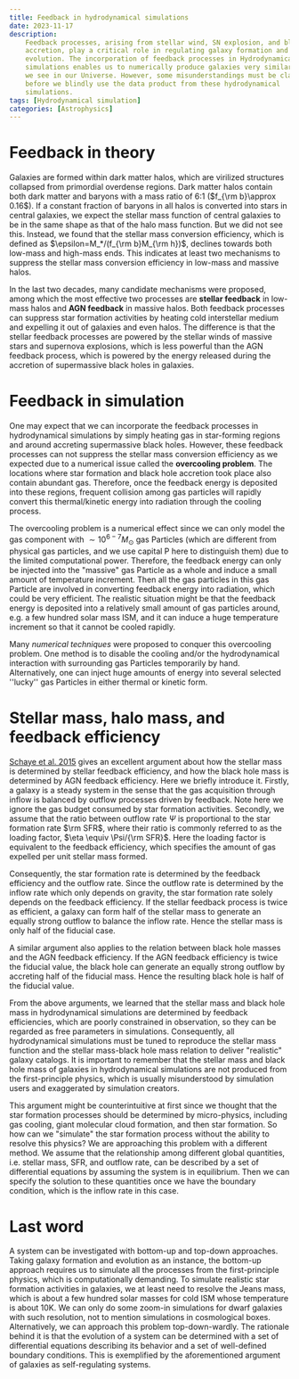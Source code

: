 ```yaml
---
title: Feedback in hydrodynamical simulations
date: 2023-11-17
description:
    Feedback processes, arising from stellar wind, SN explosion, and black hole
    accretion, play a critical role in regulating galaxy formation and
    evolution. The incorporation of feedback processes in Hydrodynamical
    simulations enables us to numerically produce galaxies very similar to what
    we see in our Universe. However, some misunderstandings must be clarified
    before we blindly use the data product from these hydrodynamical
    simulations.
tags: [Hydrodynamical simulation]
categories: [Astrophysics]
---
```


# Feedback in theory

Galaxies are formed within dark matter halos, which are virilized structures
collapsed from primordial overdense regions. Dark matter halos contain both dark
matter and baryons with a mass ratio of 6:1 ($f_{\rm b}\approx 0.16$). If a
constant fraction of baryons in all halos is converted into stars in central
galaxies, we expect the stellar mass function of central galaxies to be in the
same shape as that of the halo mass function. But we did not see this. Instead,
we found that the stellar mass conversion efficiency, which is defined as
$\epsilon=M_*/(f_{\rm b}M_{\rm h})$, declines towards both low-mass and
high-mass ends. This indicates at least two mechanisms to suppress the stellar
mass conversion efficiency in low-mass and massive halos.

In the last two decades, many candidate mechanisms were proposed, among which
the most effective two processes are **stellar feedback** in low-mass halos and
**AGN feedback** in massive halos. Both feedback processes can suppress star
formation activities by heating cold interstellar medium and expelling it out of
galaxies and even halos. The difference is that the stellar feedback processes
are powered by the stellar winds of massive stars and supernova explosions,
which is less powerful than the AGN feedback process, which is powered by the
energy released during the accretion of supermassive black holes in galaxies.

# Feedback in simulation

One may expect that we can incorporate the feedback processes in hydrodynamical
simulations by simply heating gas in star-forming regions and around accreting
supermassive black holes. However, these feedback processes can not suppress the
stellar mass conversion efficiency as we expected due to a numerical issue
called the **overcooling problem**. The locations where star formation and black
hole accretion took place also contain abundant gas. Therefore, once the
feedback energy is deposited into these regions, frequent collision among gas
particles will rapidly convert this thermal/kinetic energy into radiation
through the cooling process.

The overcooling problem is a numerical effect since we can only model the gas
component with $\sim 10^{6-7}M_\odot$ gas Particles (which are different from
physical gas particles, and we use capital P here to distinguish them) due to
the limited computational power. Therefore, the feedback energy can only be
injected into the "massive" gas Particle as a whole and induce a small amount of
temperature increment. Then all the gas particles in this gas Particle are
involved in converting feedback energy into radiation, which could be very
efficient. The realistic situation might be that the feedback energy is
deposited into a relatively small amount of gas particles around, e.g. a few
hundred solar mass ISM, and it can induce a huge temperature increment so that
it cannot be cooled rapidly.

Many _numerical techniques_ were proposed to conquer this overcooling problem.
One method is to disable the cooling and/or the hydrodynamical interaction with
surrounding gas Particles temporarily by hand. Alternatively, one can inject
huge amounts of energy into several selected ''lucky'' gas Particles in either
thermal or kinetic form.

# Stellar mass, halo mass, and feedback efficiency

[Schaye et al. 2015](https://arxiv.org/abs/1407.7040) gives an excellent
argument about how the stellar mass is determined by stellar feedback
efficiency, and how the black hole mass is determined by AGN feedback
efficiency. Here we briefly introduce it. Firstly, a galaxy is a steady system
in the sense that the gas acquisition through inflow is balanced by outflow
processes driven by feedback. Note here we ignore the gas budget consumed by
star formation activities. Secondly, we assume that the ratio between outflow
rate $\Psi$ is proportional to the star formation rate $\rm SFR$, where their
ratio is commonly referred to as the loading factor,
$\eta \equiv \Psi/{\rm SFR}$. Here the loading factor is equivalent to the
feedback efficiency, which specifies the amount of gas expelled per unit stellar
mass formed.

Consequently, the star formation rate is determined by the feedback efficiency
and the outflow rate. Since the outflow rate is determined by the inflow rate
which only depends on gravity, the star formation rate solely depends on the
feedback efficiency. If the stellar feedback process is twice as efficient, a
galaxy can form half of the stellar mass to generate an equally strong outflow
to balance the inflow rate. Hence the stellar mass is only half of the fiducial
case.

A similar argument also applies to the relation between black hole masses and
the AGN feedback efficiency. If the AGN feedback efficiency is twice the
fiducial value, the black hole can generate an equally strong outflow by
accreting half of the fiducial mass. Hence the resulting black hole is half of
the fiducial value.

From the above arguments, we learned that the stellar mass and black hole mass
in hydrodynamical simulations are determined by feedback efficiencies, which are
poorly constrained in observation, so they can be regarded as free parameters in
simulations. Consequently, all hydrodynamical simulations must be tuned to
reproduce the stellar mass function and the stellar mass-black hole mass
relation to deliver "realistic" galaxy catalogs. It is important to remember
that the stellar mass and black hole mass of galaxies in hydrodynamical
simulations are not produced from the first-principle physics, which is usually
misunderstood by simulation users and exaggerated by simulation creators.

This argument might be counterintuitive at first since we thought that the star
formation processes should be determined by micro-physics, including gas
cooling, giant molecular cloud formation, and then star formation. So how can we
"simulate" the star formation process without the ability to resolve this
physics? We are approaching this problem with a different method. We assume that
the relationship among different global quantities, i.e. stellar mass, SFR, and
outflow rate, can be described by a set of differential equations by assuming
the system is in equilibrium. Then we can specify the solution to these
quantities once we have the boundary condition, which is the inflow rate in this
case.

# Last word

A system can be investigated with bottom-up and top-down approaches. Taking
galaxy formation and evolution as an instance, the bottom-up approach requires
us to simulate all the processes from the first-principle physics, which is
computationally demanding. To simulate realistic star formation activities in
galaxies, we at least need to resolve the Jeans mass, which is about a few
hundred solar masses for cold ISM whose temperature is about 10K. We can only do
some zoom-in simulations for dwarf galaxies with such resolution, not to mention
simulations in cosmological boxes. Alternatively, we can approach this problem
top-down-wardly. The rationale behind it is that the evolution of a system can
be determined with a set of differential equations describing its behavior and a
set of well-defined boundary conditions. This is exemplified by the
aforementioned argument of galaxies as self-regulating systems.
